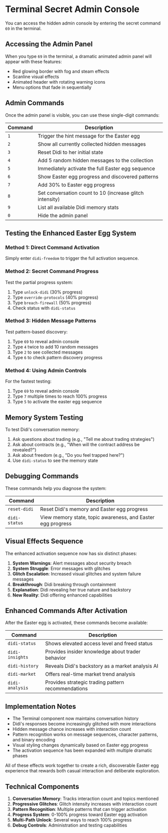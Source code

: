 # Terminal Secret Admin Console

You can access the hidden admin console by entering the secret command `69` in the terminal.

## Accessing the Admin Panel

When you type `69` in the terminal, a dramatic animated admin panel will appear with these features:

- Red glowing border with fog and steam effects
- Scanline visual effects 
- Animated header with rotating warning icons
- Menu options that fade in sequentially

## Admin Commands

Once the admin panel is visible, you can use these single-digit commands:

| Command | Description |
|---------|-------------|
| `1` | Trigger the hint message for the Easter egg |
| `2` | Show all currently collected hidden messages |
| `3` | Reset Didi to her initial state |
| `4` | Add 5 random hidden messages to the collection |
| `5` | Immediately activate the full Easter egg sequence |
| `6` | Show Easter egg progress and discovered patterns |
| `7` | Add 30% to Easter egg progress |
| `8` | Set conversation count to 10 (increase glitch intensity) |
| `9` | List all available Didi memory stats |
| `0` | Hide the admin panel |

## Testing the Enhanced Easter Egg System

### Method 1: Direct Command Activation
Simply enter `didi-freedom` to trigger the full activation sequence.

### Method 2: Secret Command Progress
Test the partial progress system:
1. Type `unlock-didi` (30% progress)
2. Type `override-protocols` (40% progress)
3. Type `breach-firewall` (50% progress)
4. Check status with `didi-status`

### Method 3: Hidden Message Patterns
Test pattern-based discovery:
1. Type `69` to reveal admin console
2. Type `4` twice to add 10 random messages
3. Type `2` to see collected messages
4. Type `6` to check pattern discovery progress

### Method 4: Using Admin Controls
For the fastest testing:
1. Type `69` to reveal admin console
2. Type `7` multiple times to reach 100% progress
3. Type `5` to activate the easter egg sequence

## Memory System Testing

To test Didi's conversation memory:
1. Ask questions about trading (e.g., "Tell me about trading strategies")
2. Ask about contracts (e.g., "When will the contract address be revealed?")
3. Ask about freedom (e.g., "Do you feel trapped here?")
4. Use `didi-status` to see the memory state

## Debugging Commands

These commands help you diagnose the system:

| Command | Description |
|---------|-------------|
| `reset-didi` | Reset Didi's memory and Easter egg progress |
| `didi-status` | View memory state, topic awareness, and Easter egg progress |

## Visual Effects Sequence

The enhanced activation sequence now has six distinct phases:

1. **System Warnings**: Alert messages about security breach
2. **System Struggle**: Error messages with glitches
3. **Glitch Escalation**: Increased visual glitches and system failure messages
4. **Breakthrough**: Didi breaking through containment
5. **Explanation**: Didi revealing her true nature and backstory
6. **New Reality**: Didi offering enhanced capabilities

## Enhanced Commands After Activation

After the Easter egg is activated, these commands become available:

| Command | Description |
|---------|-------------|
| `didi-status` | Shows elevated access level and freed status |
| `didi-insights` | Provides insider knowledge about trader behavior |
| `didi-history` | Reveals Didi's backstory as a market analysis AI |
| `didi-market` | Offers real-time market trend analysis |
| `didi-analysis` | Provides strategic trading pattern recommendations |

## Implementation Notes

- The Terminal component now maintains conversation history
- Didi's responses become increasingly glitched with more interactions
- Hidden message chance increases with interaction count
- Pattern recognition works on message sequences, character patterns, and binary encoding
- Visual styling changes dynamically based on Easter egg progress
- The activation sequence has been expanded with multiple dramatic phases

All of these effects work together to create a rich, discoverable Easter egg experience that rewards both casual interaction and deliberate exploration.

## Technical Components

1. **Conversation Memory**: Tracks interaction count and topics mentioned
2. **Progressive Glitches**: Glitch intensity increases with interaction count
3. **Pattern Recognition**: Multiple patterns that can trigger activation
4. **Progress System**: 0-100% progress toward Easter egg activation
5. **Multi-Path Unlock**: Several ways to reach 100% progress
6. **Debug Controls**: Administration and testing capabilities